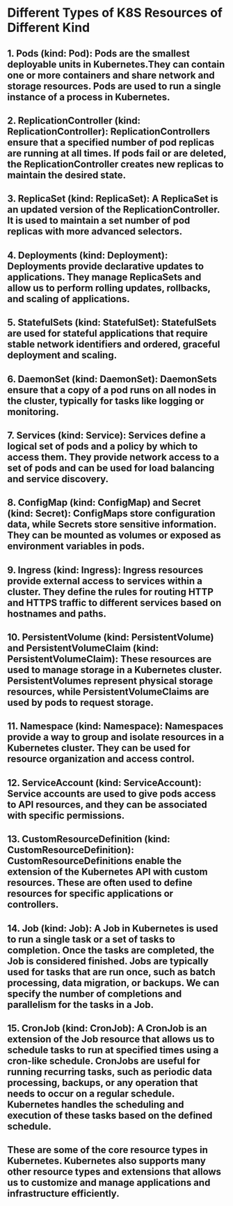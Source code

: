 # Different Types of K8S Resources of Different Kind

## 1. Pods (kind: Pod): Pods are the smallest deployable units in Kubernetes.They can contain one or more containers and share network and storage resources. Pods are used to run a single instance of a process in Kubernetes.

## 2. ReplicationController (kind: ReplicationController): ReplicationControllers ensure that a specified number of pod replicas are running at all times. If pods fail or are deleted, the ReplicationController creates new replicas to maintain the desired state.

## 3. ReplicaSet (kind: ReplicaSet): A ReplicaSet is an updated version of the ReplicationController. It is used to maintain a set number of pod replicas with more advanced selectors.

## 4. Deployments (kind: Deployment): Deployments provide declarative updates to applications. They manage ReplicaSets and allow us to perform rolling updates, rollbacks, and scaling of applications.

## 5. StatefulSets (kind: StatefulSet): StatefulSets are used for stateful applications that require stable network identifiers and ordered, graceful deployment and scaling.

## 6. DaemonSet (kind: DaemonSet): DaemonSets ensure that a copy of a pod runs on all nodes in the cluster, typically for tasks like logging or monitoring.

## 7. Services (kind: Service): Services define a logical set of pods and a policy by which to access them. They provide network access to a set of pods and can be used for load balancing and service discovery.

## 8. ConfigMap (kind: ConfigMap) and Secret (kind: Secret): ConfigMaps store configuration data, while Secrets store sensitive information. They can be mounted as volumes or exposed as environment variables in pods.

## 9. Ingress (kind: Ingress): Ingress resources provide external access to services within a cluster. They define the rules for routing HTTP and HTTPS traffic to different services based on hostnames and paths.

## 10. PersistentVolume (kind: PersistentVolume) and PersistentVolumeClaim (kind: PersistentVolumeClaim): These resources are used to manage storage in a Kubernetes cluster. PersistentVolumes represent physical storage resources, while PersistentVolumeClaims are used by pods to request storage.

## 11. Namespace (kind: Namespace): Namespaces provide a way to group and isolate resources in a Kubernetes cluster. They can be used for resource organization and access control.

## 12. ServiceAccount (kind: ServiceAccount): Service accounts are used to give pods access to API resources, and they can be associated with specific permissions.

## 13. CustomResourceDefinition (kind: CustomResourceDefinition): CustomResourceDefinitions enable the extension of the Kubernetes API with custom resources. These are often used to define resources for specific applications or controllers.

## 14. Job (kind: Job): A Job in Kubernetes is used to run a single task or a set of tasks to completion. Once the tasks are completed, the Job is considered finished. Jobs are typically used for tasks that are run once, such as batch processing, data migration, or backups. We can specify the number of completions and parallelism for the tasks in a Job.

## 15. CronJob (kind: CronJob): A CronJob is an extension of the Job resource that allows us to schedule tasks to run at specified times using a cron-like schedule. CronJobs are useful for running recurring tasks, such as periodic data processing, backups, or any operation that needs to occur on a regular schedule. Kubernetes handles the scheduling and execution of these tasks based on the defined schedule.

## These are some of the core resource types in Kubernetes. Kubernetes also supports many other resource types and extensions that allows us to customize and manage applications and infrastructure efficiently.
